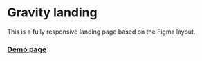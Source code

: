 # Gravity landing
This is a fully responsive landing page based on the Figma layout.
### [Demo page](https://heirat.github.io/gravity/)
